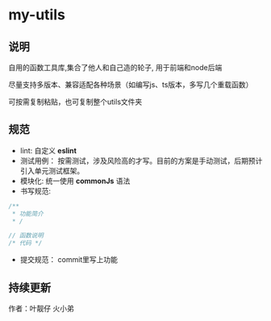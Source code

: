 # my-utils
## 说明
自用的函数工具库,集合了他人和自己造的轮子, 用于前端和node后端

尽量支持多版本、兼容适配各种场景（如编写js、ts版本，多写几个重载函数）

可按需复制粘贴，也可复制整个utils文件夹

## 规范
- lint: 自定义 **eslint**
- 测试用例： 按需测试，涉及风险高的才写。目前的方案是手动测试，后期预计引入单元测试框架。
- 模块化: 统一使用 **commonJs** 语法
- 书写规范: 
```js
/**
 * 功能简介
 * /

// 函数说明
/* 代码 */
```
- 提交规范： commit里写上功能
## 持续更新

作者：叶靓仔 火小弟
